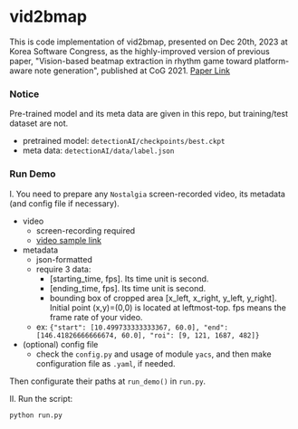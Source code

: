 # vid2bmap
This is code implementation of vid2bmap, presented on Dec 20th, 2023 at Korea Software Congress, as the highly-improved version of previous paper, "Vision-based beatmap extraction in rhythm game toward platform-aware note generation", published at CoG 2021. [Paper Link](https://ieeexplore.ieee.org/abstract/document/9619108)

### Notice
Pre-trained model and its meta data are given in this repo, but training/test dataset are not.

- pretrained model: `detectionAI/checkpoints/best.ckpt`
- meta data: `detectionAI/data/label.json`

### Run Demo

I. You need to prepare any `Nostalgia` screen-recorded video, its metadata (and config file if necessary).

- video
  - screen-recording required
  - [video sample link](https://youtu.be/RHS1z85FNxg)
- metadata
  - json-formatted
  - require 3 data: 
    - [starting_time, fps]. Its time unit is second.
    - [ending_time, fps]. Its time unit is second.
    - bounding box of cropped area [x_left, x_right, y_left, y_right]. Initial point (x,y)=(0,0) is located at leftmost-top. fps means the frame rate of your video.
  - ex: ```{"start": [10.499733333333367, 60.0], "end": [146.41826666666674, 60.0], "roi": [9, 121, 1687, 482]}```
- (optional) config file
  - check the `config.py` and usage of module `yacs`, and then make configuration file as `.yaml`, if needed.

Then configurate their paths at `run_demo()` in `run.py`.

II. Run the script:
```
python run.py
```
